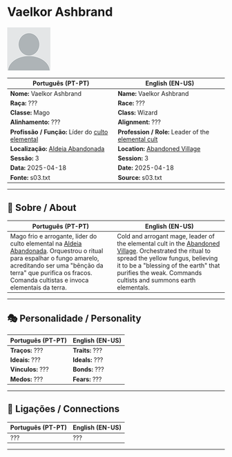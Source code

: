 # Vaelkor Ashbrand

![Vaelkor Ashbrand](docs/assets/npc/npc_blank.png)

| **Português (PT-PT)**                                                  | **English (EN-US)**                                                       |
| ---------------------------------------------------------------------- | ------------------------------------------------------------------------- |
| **Nome:** Vaelkor Ashbrand                                             | **Name:** Vaelkor Ashbrand                                                |
| **Raça:** ???                                                          | **Race:** ???                                                             |
| **Classe:** Mago                                                       | **Class:** Wizard                                                         |
| **Alinhamento:** ???                                                   | **Alignment:** ???                                                        |
| **Profissão / Função:** Líder do [culto elemental](culto_elemental.md) | **Profession / Role:** Leader of the [elemental cult](culto_elemental.md) |
| **Localização:** [Aldeia Abandonada](aldeia_abandonada.md)             | **Location:** [Abandoned Village](aldeia_abandonada.md)                   |
| **Sessão:** 3                                                          | **Session:** 3                                                            |
| **Data:** 2025-04-18                                                   | **Date:** 2025-04-18                                                      |
| **Fonte:** s03.txt                                                     | **Source:** s03.txt                                                       |

---

## 📖 Sobre / About

| **Português (PT-PT)**                                                                                                                                                                                                                                          | **English (EN-US)**                                                                                                                                                                                                                                                              |
| -------------------------------------------------------------------------------------------------------------------------------------------------------------------------------------------------------------------------------------------------------------- | -------------------------------------------------------------------------------------------------------------------------------------------------------------------------------------------------------------------------------------------------------------------------------- |
| Mago frio e arrogante, líder do culto elemental na [Aldeia Abandonada](aldeia_abandonada.md). Orquestrou o ritual para espalhar o fungo amarelo, acreditando ser uma "bênção da terra" que purifica os fracos. Comanda cultistas e invoca elementais da terra. | Cold and arrogant mage, leader of the elemental cult in the [Abandoned Village](aldeia_abandonada.md). Orchestrated the ritual to spread the yellow fungus, believing it to be a "blessing of the earth" that purifies the weak. Commands cultists and summons earth elementals. |

---

## 🎭 Personalidade / Personality

| **Português (PT-PT)** | **English (EN-US)** |
| --------------------- | ------------------- |
| **Traços:** ??? | **Traits:** ??? |
| **Ideais:** ??? | **Ideals:** ??? |
| **Vínculos:** ??? | **Bonds:** ??? |
| **Medos:** ??? | **Fears:** ??? |

---

## 🔗 Ligações / Connections

| **Português (PT-PT)** | **English (EN-US)** |
| --------------------- | ------------------- |
| ??? | ??? |

---
